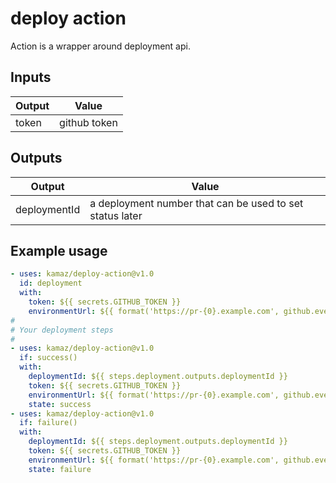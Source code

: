 # deploy action

Action is a wrapper around deployment api.

## Inputs

| Output | Value |
|-----|-----|
| token | github token |

## Outputs

| Output | Value |
| --- | --- |
| deploymentId | a deployment number that can be used to set status later |

## Example usage

```yaml
- uses: kamaz/deploy-action@v1.0
  id: deployment
  with:
    token: ${{ secrets.GITHUB_TOKEN }}
    environmentUrl: ${{ format('https://pr-{0}.example.com', github.event.number) }}
#   
# Your deployment steps
# 
- uses: kamaz/deploy-action@v1.0
  if: success()
  with:
    deploymentId: ${{ steps.deployment.outputs.deploymentId }}
    token: ${{ secrets.GITHUB_TOKEN }}
    environmentUrl: ${{ format('https://pr-{0}.example.com', github.event.number) }}
    state: success
- uses: kamaz/deploy-action@v1.0
  if: failure()
  with:
    deploymentId: ${{ steps.deployment.outputs.deploymentId }}
    token: ${{ secrets.GITHUB_TOKEN }}
    environmentUrl: ${{ format('https://pr-{0}.example.com', github.event.number) }}
    state: failure
```
